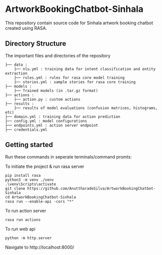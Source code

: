 # ArtworkBookingChatbot-Sinhala

This repository contain source code for Sinhala artwork booking chatbot created using RASA.

## Directory Structure

The important files and directories of the repository

    ├── data :                  
        ├── nlu.yml : training data for intent classification and entity extraction
        ├── rules.yml : rules for rasa core model training
        ├── stories.yml : sample stories for rasa core training
    ├── models :
        ├── Trained models (in .tar.gz format) 
    ├── actions :
        ├── action.py : custom actions
    ├── results :
        ├── results of model evaluations (confusion matrices, histograms, etc)
    ├── domain.yml : training data for action prediction
    ├── config.yml : model configurations
    ├── endpoints.yml : action server endpoint
    ├── credentials.yml

## Getting started

Run these commands in seperate terminals/command promts:

To initiate the project & run rasa server

```commandline
pip install rasa
python3 -m venv ./venv
.\venv\Scripts\activate
git clone https://github.com/AnuttharadeSilva/ArtworkBookingChatbot-Sinhala
cd ArtworkBookingChatbot-Sinhala
rasa run --enable-api -cors "*" 
```

To run action server

```commandline
rasa run actions 
```

To run web api

```commandline
python -m http.server 
```

Navigate to http://localhost:8000/





